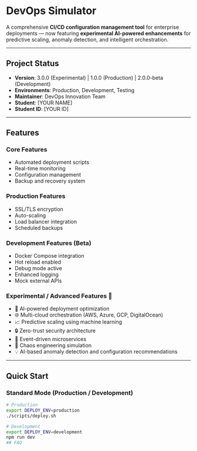 # DevOps Simulator

A comprehensive **CI/CD configuration management tool** for enterprise deployments — now featuring **experimental AI-powered enhancements** for predictive scaling, anomaly detection, and intelligent orchestration.

---

## Project Status
- **Version**: 3.0.0 (Experimental) | 1.0.0 (Production) | 2.0.0-beta (Development)
- **Environments**: Production, Development, Testing
- **Maintainer**: DevOps Innovation Team
- **Student**: [YOUR NAME]
- **Student ID**: [YOUR ID]

---

## Features

### Core Features
- Automated deployment scripts  
- Real-time monitoring  
- Configuration management  
- Backup and recovery system  

### Production Features
- SSL/TLS encryption  
- Auto-scaling  
- Load balancer integration  
- Scheduled backups  

### Development Features (Beta)
- Docker Compose integration  
- Hot reload enabled  
- Debug mode active  
- Enhanced logging  
- Mock external APIs  

### Experimental / Advanced Features 🚀
- 🤖 AI-powered deployment optimization  
- 🌐 Multi-cloud orchestration (AWS, Azure, GCP, DigitalOcean)  
- 📈 Predictive scaling using machine learning  
- 🔒 Zero-trust security architecture  
- 🌊 Event-driven microservices  
- 🎯 Chaos engineering simulation  
- 💡 AI-based anomaly detection and configuration recommendations  

---

## Quick Start

### Standard Mode (Production / Development)
```bash
# Production
export DEPLOY_ENV=production
./scripts/deploy.sh

# Development
export DEPLOY_ENV=development
npm run dev
# #   F A Q  
 